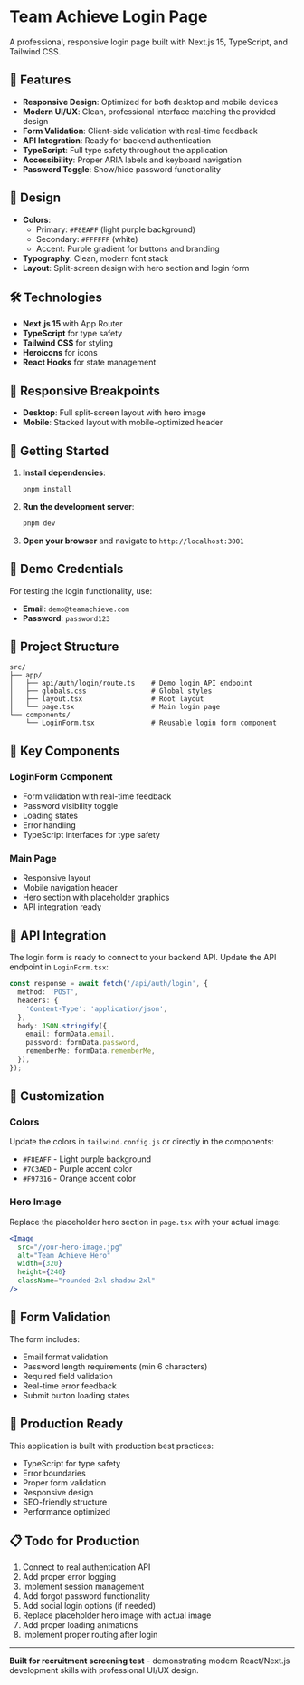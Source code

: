 # Team Achieve Login Page

A professional, responsive login page built with Next.js 15, TypeScript, and Tailwind CSS.

## 🚀 Features

- **Responsive Design**: Optimized for both desktop and mobile devices
- **Modern UI/UX**: Clean, professional interface matching the provided design
- **Form Validation**: Client-side validation with real-time feedback
- **API Integration**: Ready for backend authentication
- **TypeScript**: Full type safety throughout the application
- **Accessibility**: Proper ARIA labels and keyboard navigation
- **Password Toggle**: Show/hide password functionality

## 🎨 Design

- **Colors**: 
  - Primary: `#F8EAFF` (light purple background)
  - Secondary: `#FFFFFF` (white)
  - Accent: Purple gradient for buttons and branding
- **Typography**: Clean, modern font stack
- **Layout**: Split-screen design with hero section and login form

## 🛠️ Technologies

- **Next.js 15** with App Router
- **TypeScript** for type safety
- **Tailwind CSS** for styling
- **Heroicons** for icons
- **React Hooks** for state management

## 📱 Responsive Breakpoints

- **Desktop**: Full split-screen layout with hero image
- **Mobile**: Stacked layout with mobile-optimized header

## 🔧 Getting Started

1. **Install dependencies**:
   ```bash
   pnpm install
   ```

2. **Run the development server**:
   ```bash
   pnpm dev
   ```

3. **Open your browser** and navigate to `http://localhost:3001`

## 🔐 Demo Credentials

For testing the login functionality, use:
- **Email**: `demo@teamachieve.com`
- **Password**: `password123`

## 📁 Project Structure

```
src/
├── app/
│   ├── api/auth/login/route.ts    # Demo login API endpoint
│   ├── globals.css                # Global styles
│   ├── layout.tsx                 # Root layout
│   └── page.tsx                   # Main login page
└── components/
    └── LoginForm.tsx              # Reusable login form component
```

## 🎯 Key Components

### LoginForm Component
- Form validation with real-time feedback
- Password visibility toggle
- Loading states
- Error handling
- TypeScript interfaces for type safety

### Main Page
- Responsive layout
- Mobile navigation header
- Hero section with placeholder graphics
- API integration ready

## 🔄 API Integration

The login form is ready to connect to your backend API. Update the API endpoint in `LoginForm.tsx`:

```typescript
const response = await fetch('/api/auth/login', {
  method: 'POST',
  headers: {
    'Content-Type': 'application/json',
  },
  body: JSON.stringify({
    email: formData.email,
    password: formData.password,
    rememberMe: formData.rememberMe,
  }),
});
```

## 🎨 Customization

### Colors
Update the colors in `tailwind.config.js` or directly in the components:
- `#F8EAFF` - Light purple background
- `#7C3AED` - Purple accent color
- `#F97316` - Orange accent color

### Hero Image
Replace the placeholder hero section in `page.tsx` with your actual image:
```jsx
<Image 
  src="/your-hero-image.jpg" 
  alt="Team Achieve Hero" 
  width={320} 
  height={240}
  className="rounded-2xl shadow-2xl"
/>
```

## 📝 Form Validation

The form includes:
- Email format validation
- Password length requirements (min 6 characters)
- Required field validation
- Real-time error feedback
- Submit button loading states

## 🚀 Production Ready

This application is built with production best practices:
- TypeScript for type safety
- Error boundaries
- Proper form validation
- Responsive design
- SEO-friendly structure
- Performance optimized

## 📋 Todo for Production

1. Connect to real authentication API
2. Add proper error logging
3. Implement session management
4. Add forgot password functionality
5. Add social login options (if needed)
6. Replace placeholder hero image with actual image
7. Add proper loading animations
8. Implement proper routing after login

---

**Built for recruitment screening test** - demonstrating modern React/Next.js development skills with professional UI/UX design.

